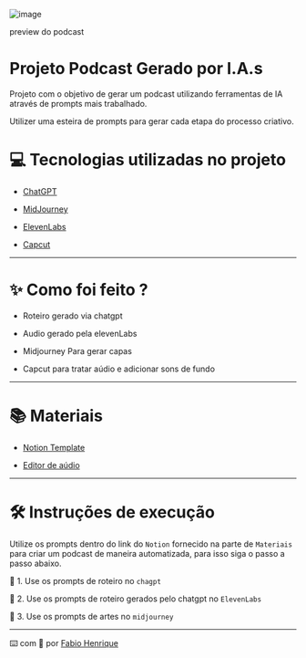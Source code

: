 
![image](https://github.com/FabioAgroTechnology/prompts-inteligentes-para-podcast/assets/86381956/f745354a-e6b9-4067-9791-4403a6ab073a)

preview do podcast

# Projeto Podcast Gerado por I.A.s #


Projeto com o objetivo de gerar um podcast utilizando ferramentas de IA através de prompts mais trabalhado.

Utilizer uma esteira de prompts para gerar cada etapa do processo criativo.

# 💻 Tecnologias utilizadas no projeto #

* [ChatGPT](https://chatgpt.com/?oai-dm=1)
  
* [MidJourney](https://www.midjourney.com/showcase)
   
* [ElevenLabs](https://elevenlabs.io/)
  
* [Capcut](https://www.capcut.com/pt-br/)
---------------

# ✨ Como foi feito ? #


* Roteiro gerado via chatgpt

* Audio gerado pela elevenLabs

* Midjourney Para gerar capas

* Capcut para tratar aúdio e adicionar sons de fundo
------------


 # 📚 Materiais #

* [Notion Template](https://helpful-jump-17b.notion.site/PAS-Podcast-AI-Studio-210489e15d7a4a73b743bb159e45d06f)

* [Editor de aúdio](https://www.capcut.com/editor?from_page=landing_page&__action_from=picture_V%C3%ADdeos+profissionais+em+minutos%2C+n%C3%A3o+em+horas.&scenario=custom)
--------------

# 🛠️ Instruções de execução #

Utilize os prompts dentro do link do `Notion` fornecido na parte de ``Materiais`` para criar um podcast de maneira automatizada, para isso siga o passo a passo abaixo.

🤖 1. Use os prompts de roteiro no `chagpt`

🤖 2. Use os prompts de roteiro gerados pelo chatgpt no `ElevenLabs`

🤖 3. Use os prompts de artes no `midjourney`



---

⌨️ com 💜 por [Fabio Henrique](https://www.linkedin.com/in/fabiohenriqueagro/)